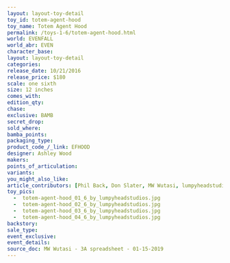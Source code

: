 ```yaml
---
layout: layout-toy-detail 
toy_id: totem-agent-hood
toy_name: Totem Agent Hood
permalink: /toys-1-6/totem-agent-hood.html
world: EVENFALL
world_abr: EVEN
character_base: 
layout: layout-toy-detail
categories: 
release_date: 10/21/2016
release_price: $180 
scale: one sixth
size: 12 inches
comes_with: 
edition_qty: 
chase: 
exclusive: BAMB
secret_drop: 
sold_where: 
bamba_points: 
packaging_type: 
product_code_/_link: EFHOOD
designer: Ashley Wood
makers: 
points_of_articulation: 
variants: 
you_might_also_like: 
article_contributors: [Phil Back, Don Slater, MW Wutasi, lumpyheadstudios]
toy_pics: 
  -  totem-agent-hood_01_6_by_lumpyheadstudios.jpg
  -  totem-agent-hood_02_6_by_lumpyheadstudios.jpg
  -  totem-agent-hood_03_6_by_lumpyheadstudios.jpg
  -  totem-agent-hood_04_6_by_lumpyheadstudios.jpg
backstory: 
sale_type: 
event_exclusive: 
event_details: 
source_doc: MW Wutasi - 3A spreadsheet - 01-15-2019
---
```

